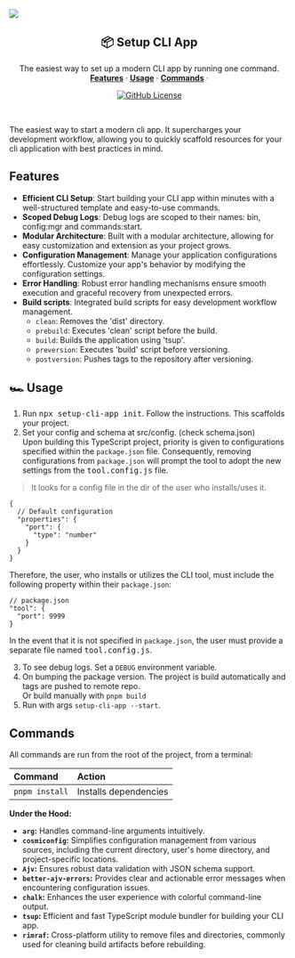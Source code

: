 <!--
<div
  style={{
    display: 'flex',
    height: '100%',
    width: '100%',
    alignItems: 'center',
    justifyContent: 'center',
    flexDirection: 'column',
    backgroundImage: 'linear-gradient(to bottom, #dbf4ff, #fff1f1)',
    fontSize: 60,
    letterSpacing: -2,
    fontWeight: 700,
    textAlign: 'center',
  }}
>
  <span style={{ fontSize: '100px' }}>🎈</span> {/* Increased font size for the emoji */}
  <div>
    setup-cli-app
  </div>
</div>
-->
<a href="https://github.com/phukon/setup-cli-app">
  <img src="https://github.com/phukon/setup-cli-app/assets/60285613/e5269230-ad4a-42fd-89dd-c59cc949008b"/>
</a>


<h2 align="center">📦 Setup CLI App</h2>

<p align="center">
    The easiest way to set up a modern CLI app by running one command.
    <br />
    <a href="#features"><strong>Features</strong></a> ·
    <a href="#%EF%B8%8F-usage"><strong>Usage</strong></a> ·
    <a href="#commands"><strong>Commands</strong></a> ·
</p>

<p align="center">
  <a href="https://github.com/phukon/setup-cli-app/blob/main/LICENSE">
   <img alt="GitHub License" src="https://img.shields.io/github/license/phukon/setup-cli-app">
  </a>
</p>

<br/>

The easiest way to start a modern cli app. It supercharges your development workflow, allowing you to quickly scaffold resources for your cli application with best practices in mind.

## Features

- **Efficient CLI Setup**: Start building your CLI app within minutes with a well-structured template and easy-to-use commands.
- **Scoped Debug Logs**: Debug logs are scoped to their names: bin, config:mgr and commands:start.
- **Modular Architecture**: Built with a modular architecture, allowing for easy customization and extension as your project grows.
- **Configuration Management**: Manage your application configurations effortlessly. Customize your app's behavior by modifying the configuration settings.
- **Error Handling**: Robust error handling mechanisms ensure smooth execution and graceful recovery from unexpected errors.
- **Build scripts**: Integrated build scripts for easy development workflow management.
  - `clean`: Removes the 'dist' directory.
  - `prebuild`: Executes 'clean' script before the build.
  - `build`: Builds the application using 'tsup'.
  - `preversion`: Executes 'build' script before versioning.
  - `postversion`: Pushes tags to the repository after versioning.

## 🏎️ Usage

1. Run <kbd>npx setup-cli-app init</kbd>. Follow the instructions. This scaffolds your project.
2. Set your config and schema at src/config. (check schema.json)<br/>
Upon building this TypeScript project, priority is given to configurations specified within the `package.json` file. Consequently, removing configurations from `package.json` will prompt the tool to adopt the new settings from the <kbd>tool.config.js</kbd> file.

> It looks for a config file in the dir of the user who installs/uses it.
```
{
  // Default configuration
  "properties": {
    "port": {
      "type": "number"
    }
  }
}
```

Therefore, the user, who installs or utilizes the CLI tool, must include the following property within their `package.json`:

```
// package.json
"tool": {
  "port": 9999
}
```

In the event that it is not specified in `package.json`, the user must provide a separate file named <kbd>tool.config.js</kbd>.

3. To see debug logs. Set a `DEBUG` environment variable.
4. On bumping the package version. The project is build automatically and tags are pushed to remote repo.<br/>Or build manually with `pnpm build`
5. Run with args `setup-cli-app --start`.

## Commands

All commands are run from the root of the project, from a terminal:

| Command        | Action                |
| :------------- | :-------------------- |
| `pnpm install` | Installs dependencies |


**Under the Hood:**

- **`arg`:** Handles command-line arguments intuitively.
- **`cosmiconfig`:** Simplifies configuration management from various sources, including the current directory, user's home directory, and project-specific locations.
- **`Ajv`:** Ensures robust data validation with JSON schema support.
- **`better-ajv-errors`:** Provides clear and actionable error messages when encountering configuration issues.
- **`chalk`:** Enhances the user experience with colorful command-line output.
- **`tsup`:** Efficient and fast TypeScript module bundler for building your CLI app.
- **`rimraf`:** Cross-platform utility to remove files and directories, commonly used for cleaning build artifacts before rebuilding.

